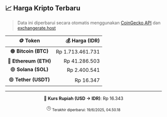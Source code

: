 

<!-- HARGA_KRIPTO -->
## 📈 Harga Kripto Terbaru

> Data ini diperbarui secara otomatis menggunakan [CoinGecko API](https://www.coingecko.com/) dan [exchangerate.host](https://exchangerate.host/)

<div align="center">

| 🪙 Token | 💰 Harga (IDR) |
|:------:|---------------:|
| 🟠 **Bitcoin (BTC)**   | Rp 1.713.461.731 |
| 🔵 **Ethereum (ETH)**  | Rp 41.286.503 |
| 🟣 **Solana (SOL)**    | Rp 2.400.541 |
| 🟢 **Tether (USDT)**   | Rp 16.347 |

---

💱 **Kurs Rupiah (USD → IDR)**: Rp 16.343

🕒 <sub>Terakhir diperbarui: 19/6/2025, 04.50.18</sub>

</div>
<!-- /HARGA_KRIPTO -->